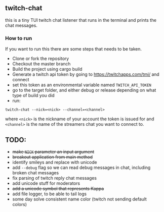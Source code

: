 ## twitch-chat

this is a tiny TUI twitch chat listener that runs in the terminal and prints the chat messages.

### How to run
If you want to run this there are some steps that needs to be taken.

- Clone or fork the repository
- Checkout the master branch
- Build the project using cargo build
- Generate a twitch api token by going to https://twitchapps.com/tmi/ and connect
- set this token as an environmental variable named `TWITCH_API_TOKEN`
- go to the target folder, and either debug or release depending on what type of build you did
- run:

```
twitch-chat --nick=<nick> --channel=<channel>
```

where `<nick>` is the nickname of your account the token is issued for and `<channel>` is the name of the streamers chat you want to connect to.

## TODO:
- ~~make `NICK` parameter an input argument~~
- ~~breakout application from main method~~
- identify smileys and replace with unicode
- add `--debug` flag so we can read debug messages in chat, including broken chat messages
- fix parsing of twitch reply chat messages
- add unicode stuff for moderators
- ~~add a unicode symbol that represents Kappa~~
- add file logger, to be able to tail logs
- some day solve consistent name color (twitch not sending default colors)
